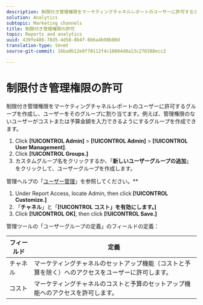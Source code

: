 ```yaml
---
description: 制限付き管理権限をマーケティングチャネルレポートのユーザーに許可するグループを作成し、ユーザーをそのグループに割り当てます。例えば、管理権限のないユーザーがコストまたは予算金額を入力できるようにするグループを作成できます。
solution: Analytics
subtopic: Marketing channels
title: 制限付き管理権限の許可
topic: Reports and analytics
uuid: 439fe486-78d5-4d58-8b4f-8b6a4b98b00d
translation-type: tm+mt
source-git-commit: 16ba0b12e0f70112f4c10804d0a13c278388ecc2

---
```



# 制限付き管理権限の許可

制限付き管理権限をマーケティングチャネルレポートのユーザーに許可するグループを作成し、ユーザーをそのグループに割り当てます。例えば、管理権限のないユーザーがコストまたは予算金額を入力できるようにするグループを作成できます。

1. Click **[!UICONTROL Admin]** &gt; **[!UICONTROL Admin]** &gt; **[!UICONTROL User Management]**.
1. Click **[!UICONTROL Groups.]**
1.  カスタムグループ名をクリックするか、「**新しいユーザーグループの追加**」をクリックして、ユーザーグループを作成します。

   管理ヘルプの「[ユーザー管理](https://marketing.adobe.com/resources/help/en_US/reference/user_management.html)」を参照してください。**

1. Under Report Access, locate Admin, then click **[!UICONTROL Customize.]**
1.  「**チャネル**」と「**[!UICONTROL コスト」を有効にします。]**
1. Click **[!UICONTROL OK]**, then click **[!UICONTROL Save.]**

管理ツールの「ユーザーグループの定義」のフィールドの定義：

| フィールド | 定義 |
|--- |--- |
| チャネル | マーケティングチャネルのセットアップ機能（コストと予算を除く）へのアクセスをユーザーに許可します。 |
| コスト | マーケティングチャネルのコストと予算のセットアップ機能へのアクセスを許可します。 |
